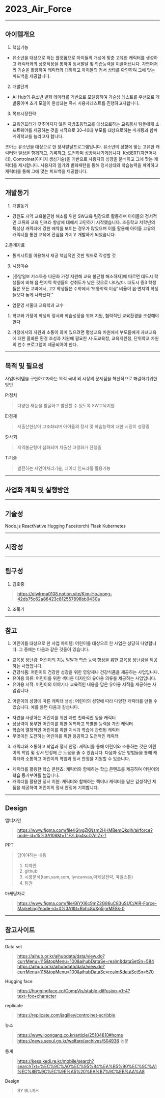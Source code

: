 # 2023_Air_Force
---
## 아이템개요
1. 핵심기능

- 유소년을 대상으로 하는 플랫폼으로 아이들의 개성에 맞춘 고유한 캐릭터를 생성하고 캐릭터와의 상호작용을 통하여 정서발달 및 학습능력을 이끌어냅니다. 자연어처리 기술을 활용하여 캐릭터와 대화하고 아이들의 정서 상태를 확인하여 그에 맞는 피드백을 제공합니다.

2. 개발단계

- AI Hub의 유소년 발화 데이터를 기반으로 모델링하여 기술성 테스트를 우선으로 개발중이며 초기 모델이 완성되는 즉시 사용자테스트를 진행하고자합니다.

3. 목표시장전략

- 교육인프라가 갖추어지지 않은 지방초등학교를 대상으로하는 교육봉사 팀들에게 소프트웨어를 제공하는 것을 시작으로 30-40대 부모를 대상으로하는 마케팅과 함께 계약학교를 늘리고자 합니다.


초아는 유소년을 대상으로 한 정서발달프로그램입니다. 유소년의 성향에 맞는 고유한 캐릭터와 일상을 함께하고, 기록하고, 도전하며 성장해나가게됩니다. KoBERT(자연어처리),  Controlnet(이미지 생성기술)을 기반으로 사용자의 성향을 분석하고 그에 맞는 캐릭터를 제시합니다. 사용자의 일기와 발화패턴을 통해 정서상태와 학습능력을 파악하고 캐릭터를 통해 그에 맞는 피드백을 제공합니다. 

---
## 개발동기
1. 개발동기

- 강원도 지역 교육불균형 해소를 위한 SW교육 팀장으로 활동하며 아이들의 정서적인 교류와 교육 인프라 향상에 대해서 고민하기 시작했습니다. 초등학교 저학년의 특성상 캐릭터에 강한 애착을 보이는 경우가 많았으며 이를 활용해 아이들 고유의 캐릭터를 통한 교육에 관심을 가지고 개발하게 되었습니다.

2.통계자료

- 통계시트를 이용해서 제공 핵심적인 것만 워드로 작성할 것

3. 시장이슈

- [중앙일보 저소득층 다문화 가정 지원해 교육 불균형 해소하자]에 따르면 대도시 학생들에 비해 읍·면지역 학생들의 성취도가 낮은 것으로 나타났다. 대도시 중3 학생들은 모든 교과에서, 고2 학생들은 수학에서 ‘보통학력 이상’ 비율이 읍·면지역 학생들보다 높게 나타났다.”


- 엄문영 서울대 교육학과 교수

1. 학교와 가정이 학생의 정서와 학습성장을 위해 지원, 협력적인 교육환경을 조성해야한다

2. 가정에서의 지원과 소통이 의미 있으려면 평생교육 차원에서 부모들에게 자녀교육에 대한 올바른 환경 조성과 지원에 필요한 시·도교육청, 교육지원청, 단위학교 차원의 연수 프로그램이 제공되어야 한다. 
---
## 목적 및 필요성
사업아이템을 구현하고자하는 목적 국내 외 시장의 문제점을 혁신적으로 해결하기위한 방안


P:정치
> 다양한 재능을 발굴하고 발전할 수 있도록 SW교육지원

E:경제
> 저출산현상이 고조화되며 아이들의 정서 및 학습능력에 대한 시장이 성장중

S:사회
> 지역불균형이 심화되며 저출산 고령화가 진행줌

T:기술
> 발전하는 자연어처리기술, 데이터 인프라를 활용가능
---
## 사업화 계획 및 실행방안
---
## 기술성

Node.js
ReactNative
Hugging Face(torch)
Flask
Kubernetes

---
## 시장성
---
## 팀구성

1. 김호중
> https://dlwlrma0108.notion.site/Kim-HoJoong-42db75c62a86423c812557898bb9430a

2. 조묵기

---

## 참고
1. 어린이를 대상으로 한 사업 아이템:
어린이를 대상으로 한 사업은 상당히 다양합니다. 그 중에는 다음과 같은 것들이 있습니다.
- 교육용 장난감: 어린이의 지능 발달과 학습 능력 향상을 위한 교육용 장난감을 제공하는 사업입니다.
- 건강식품: 어린이의 건강한 성장을 위한 영양제나 건강식품을 제공하는 사업입니다.
- 유아용 의류: 어린이를 위한 색다른 디자인의 유아용 의류를 제공하는 사업입니다.
- 유아용 서적: 어린이의 이야기나 교육적인 내용을 담은 유아용 서적을 제공하는 사업입니다.
2. 어린이의 성향에 따른 캐릭터 생성:
어린이의 성향에 따라 다양한 캐릭터를 만들 수 있습니다. 예를 들면 다음과 같습니다.
- 자연을 사랑하는 어린이를 위한 자연 친화적인 동물 캐릭터
- 상상력이 풍부한 어린이를 위한 독특하고 특별한 능력을 가진 캐릭터
- 학습에 열정적인 어린이를 위한 지식과 학습에 관련된 캐릭터
- 무엇이든 도전하는 어린이를 위한 용감하고 도전적인 캐릭터
3. 캐릭터와 소통하고 학업과 정서 안정:
캐릭터를 통해 어린이와 소통하는 것은 어린이의 학업 및 정서 안정에 큰 도움을 줄 수 있습니다. 다음과 같은 방법들을 통해 캐릭터와 소통하고 어린이의 학업과 정서 안정을 지원할 수 있습니다.
- 캐릭터를 활용한 학습 콘텐츠: 캐릭터와 함께하는 학습 콘텐츠를 제공하여 어린이의 학습 동기부여를 높입니다.
- 캐릭터를 활용한 정서 지원: 캐릭터와 함께하는 책이나 캐릭터를 담은 감성적인 제품을 제공하여 어린이의 정서 안정에 기여합니다.





---
## Design
앱디자인
>https://www.figma.com/file/IGlvgZKNsm2HHMBemQkgih/airforce?node-id=15%3A108&t=T1FzLbp4soD7nIZx-1

PPT
>담아야하는 내용
>1. 디자인
>2. github
>3. 시장분석(tam,sam,som, lyncanvas,마케팅전략, 마일스톤)
>4. 팀원

마케팅자료
>https://www.figma.com/file/BiYXl6c9mZ2G86uC83uSUC/AIR-Force-Marketing?node-id=0%3A1&t=Rohc8uXg5jnrME8k-0
---
## 참고사이트
---
Data set
>https://aihub.or.kr/aihubdata/data/view.do?currMenu=115&topMenu=100&aihubDataSe=realm&dataSetSn=584
>https://aihub.or.kr/aihubdata/data/view.do?currMenu=115&topMenu=100&aihubDataSe=realm&dataSetSn=570

Hugging face
>https://huggingface.co/CompVis/stable-diffusion-v1-4?text=fox+character

replicate
>https://replicate.com/jagilley/controlnet-scribble
>
뉴스
>https://www.joongang.co.kr/article/25104810#home
>https://news.seoul.go.kr/welfare/archives/504936
논문

통계
>https://kess.kedi.re.kr/mobile/search?searchTxt=%EC%9C%A0%EC%95%84%EA%B5%90%EC%9C%A1%EC%8B%9C%EC%9E%A5%20%EA%B7%9C%EB%AA%A8


Design
>BY BLUSH
